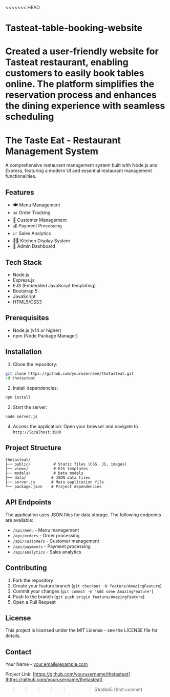 <<<<<<< HEAD
# Tasteat-table-booking-website
Created a user-friendly website for Tasteat restaurant, enabling customers to easily book tables online. The platform simplifies the reservation process and enhances the dining experience with seamless scheduling
=======
# The Taste Eat - Restaurant Management System

A comprehensive restaurant management system built with Node.js and Express, featuring a modern UI and essential restaurant management functionalities.

## Features

- 🍽️ Menu Management
- 📊 Order Tracking
- 👥 Customer Management
- 💰 Payment Processing
- 📈 Sales Analytics
- 👨‍🍳 Kitchen Display System
- 🔐 Admin Dashboard

## Tech Stack

- Node.js
- Express.js
- EJS (Embedded JavaScript templating)
- Bootstrap 5
- JavaScript
- HTML5/CSS3

## Prerequisites

- Node.js (v14 or higher)
- npm (Node Package Manager)

## Installation

1. Clone the repository:
```bash
git clone https://github.com/yourusername/thetasteat.git
cd thetasteat
```

2. Install dependencies:
```bash
npm install
```

3. Start the server:
```bash
node server.js
```

4. Access the application:
Open your browser and navigate to `http://localhost:3000`

## Project Structure

```
thetasteat/
├── public/          # Static files (CSS, JS, images)
├── views/           # EJS templates
├── models/          # Data models
├── data/           # JSON data files
├── server.js       # Main application file
└── package.json    # Project dependencies
```

## API Endpoints

The application uses JSON files for data storage. The following endpoints are available:

- `/api/menu` - Menu management
- `/api/orders` - Order processing
- `/api/customers` - Customer management
- `/api/payments` - Payment processing
- `/api/analytics` - Sales analytics

## Contributing

1. Fork the repository
2. Create your feature branch (`git checkout -b feature/AmazingFeature`)
3. Commit your changes (`git commit -m 'Add some AmazingFeature'`)
4. Push to the branch (`git push origin feature/AmazingFeature`)
5. Open a Pull Request

## License

This project is licensed under the MIT License - see the LICENSE file for details.

## Contact

Your Name - your.email@example.com

Project Link: [https://github.com/yourusername/thetasteat](https://github.com/yourusername/thetasteat) 
>>>>>>> 51ddb65 (first commit)
